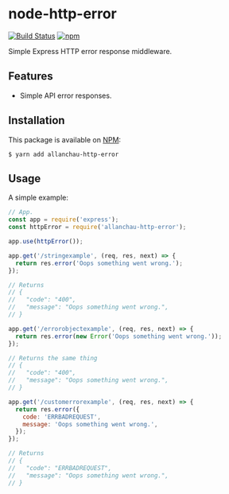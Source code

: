 # node-http-error

[![Build Status](https://img.shields.io/travis/allanchau/node-http-error.svg)](https://travis-ci.org/allanchau/node-http-error)
[![npm](https://img.shields.io/npm/v/allanchau-http-error.svg)](https://www.npmjs.com/package/allanchau-http-error)

Simple Express HTTP error response middleware.

## Features

- Simple API error responses.

## Installation

This package is available on [NPM](https://www.npmjs.com/package/allanchau-http-error):

```shell
$ yarn add allanchau-http-error
```

## Usage

A simple example:

```javascript
// App.
const app = require('express');
const httpError = require('allanchau-http-error');

app.use(httpError());

app.get('/stringexample', (req, res, next) => {
  return res.error('Oops something went wrong.');
});

// Returns
// {
//   "code": "400",
//   "message": "Oops something went wrong.",
// }

app.get('/errorobjectexample', (req, res, next) => {
  return res.error(new Error('Oops something went wrong.'));
});

// Returns the same thing
// {
//   "code": "400",
//   "message": "Oops something went wrong.",
// }

app.get('/customerrorexample', (req, res, next) => {
  return res.error({
    code: 'ERRBADREQUEST',
    message: 'Oops something went wrong.',
  });
});

// Returns
// {
//   "code": "ERRBADREQUEST",
//   "message": "Oops something went wrong.",
// }
```
